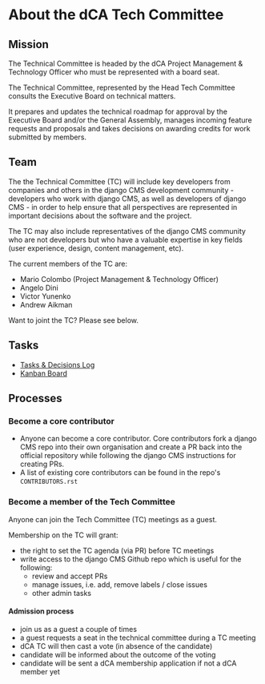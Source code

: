 # About the dCA Tech Committee

## Mission

The Technical Committee is headed by the dCA Project Management & Technology Officer who must be represented with a board seat. 

The Technical Committee, represented by the Head Tech Committee consults the Executive Board on technical matters. 

It prepares and updates the technical roadmap for approval by the Executive Board and/or the General Assembly, manages incoming feature requests and proposals and takes decisions on awarding credits for work submitted by members.

## Team
The the Technical Committee (TC) will include key developers from companies and others in the django CMS development community - developers who work with django CMS, as well as developers of django CMS - in order to help ensure that all perspectives are represented in important decisions about the software and the project.

The TC may also include representatives of the django CMS community who are not developers but who have a valuable expertise in key fields (user experience, design, content management, etc).

The current members of the TC are:
- Mario Colombo (Project Management & Technology Officer)
- Angelo Dini 
- Victor Yunenko
- Andrew Aikman 

Want to joint the TC? Please see below.



## Tasks

- [Tasks & Decisions Log](/tech-committee/tasks-and-decisions-log.md)
- [Kanban Board](https://github.com/django-cms/django-cms-mgmt/projects/1)

## Processes

### Become a core contributor
- Anyone can become a core contributor. Core contributors fork a django CMS repo into their own organisation and create a PR back into the official repository while following the django CMS instructions for creating PRs.
- A list of existing core contributors can be found in the repo's `CONTRIBUTORS.rst`

### Become a member of the Tech Committee

Anyone can join the Tech Committee (TC) meetings as a guest.

Membership on the TC will grant:
- the right to set the TC agenda (via PR) before TC meetings
- write access to the django CMS Github repo which is useful for the following:
   - review and accept PRs
   - manage issues, i.e. add, remove labels / close issues
   - other admin tasks 

#### Admission process
- join us as a guest a couple of times
- a guest requests a seat in the technical committee during a TC meeting
- dCA TC will then cast a vote (in absence of the candidate)
- candidate will be informed about the outcome of the voting
- candidate will be sent a dCA membership application if not a dCA member yet

